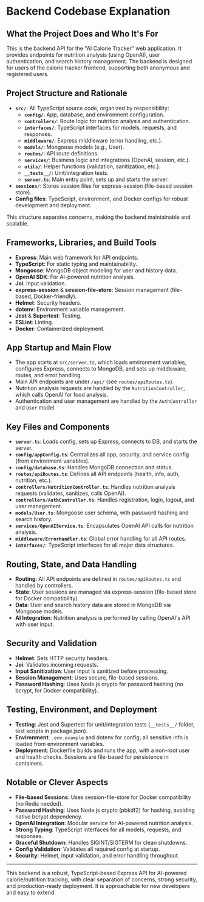 # Backend Codebase Explanation

## What the Project Does and Who It's For
This is the backend API for the "AI Calorie Tracker" web application. It provides endpoints for nutrition analysis (using OpenAI), user authentication, and search history management. The backend is designed for users of the calorie tracker frontend, supporting both anonymous and registered users.

## Project Structure and Rationale
- **`src/`**: All TypeScript source code, organized by responsibility:
  - **`config/`**: App, database, and environment configuration.
  - **`controllers/`**: Route logic for nutrition analysis and authentication.
  - **`interfaces/`**: TypeScript interfaces for models, requests, and responses.
  - **`middleware/`**: Express middleware (error handling, etc.).
  - **`models/`**: Mongoose models (e.g., User).
  - **`routes/`**: API route definitions.
  - **`services/`**: Business logic and integrations (OpenAI, session, etc.).
  - **`utils/`**: Helper functions (validation, sanitization, etc.).
  - **`__tests__/`**: Unit/integration tests.
  - **`server.ts`**: Main entry point, sets up and starts the server.
- **`sessions/`**: Stores session files for express-session (file-based session store).
- **Config files**: TypeScript, environment, and Docker configs for robust development and deployment.

This structure separates concerns, making the backend maintainable and scalable.

## Frameworks, Libraries, and Build Tools
- **Express**: Main web framework for API endpoints.
- **TypeScript**: For static typing and maintainability.
- **Mongoose**: MongoDB object modeling for user and history data.
- **OpenAI SDK**: For AI-powered nutrition analysis.
- **Joi**: Input validation.
- **express-session** & **session-file-store**: Session management (file-based, Docker-friendly).
- **Helmet**: Security headers.
- **dotenv**: Environment variable management.
- **Jest** & **Supertest**: Testing.
- **ESLint**: Linting.
- **Docker**: Containerized deployment.

## App Startup and Main Flow
- The app starts at `src/server.ts`, which loads environment variables, configures Express, connects to MongoDB, and sets up middleware, routes, and error handling.
- Main API endpoints are under `/api/` (see `routes/apiRoutes.ts`).
- Nutrition analysis requests are handled by the `NutritionController`, which calls OpenAI for food analysis.
- Authentication and user management are handled by the `AuthController` and `User` model.

## Key Files and Components
- **`server.ts`**: Loads config, sets up Express, connects to DB, and starts the server.
- **`config/appConfig.ts`**: Centralizes all app, security, and service config (from environment variables).
- **`config/database.ts`**: Handles MongoDB connection and status.
- **`routes/apiRoutes.ts`**: Defines all API endpoints (health, info, auth, nutrition, etc.).
- **`controllers/NutritionController.ts`**: Handles nutrition analysis requests (validates, sanitizes, calls OpenAI).
- **`controllers/AuthController.ts`**: Handles registration, login, logout, and user management.
- **`models/User.ts`**: Mongoose user schema, with password hashing and search history.
- **`services/OpenAIService.ts`**: Encapsulates OpenAI API calls for nutrition analysis.
- **`middleware/ErrorHandler.ts`**: Global error handling for all API routes.
- **`interfaces/`**: TypeScript interfaces for all major data structures.

## Routing, State, and Data Handling
- **Routing**: All API endpoints are defined in `routes/apiRoutes.ts` and handled by controllers.
- **State**: User sessions are managed via express-session (file-based store for Docker compatibility).
- **Data**: User and search history data are stored in MongoDB via Mongoose models.
- **AI Integration**: Nutrition analysis is performed by calling OpenAI's API with user input.

## Security and Validation
- **Helmet**: Sets HTTP security headers.
- **Joi**: Validates incoming requests.
- **Input Sanitization**: User input is sanitized before processing.
- **Session Management**: Uses secure, file-based sessions.
- **Password Hashing**: Uses Node.js crypto for password hashing (no bcrypt, for Docker compatibility).

## Testing, Environment, and Deployment
- **Testing**: Jest and Supertest for unit/integration tests (`__tests__/` folder, test scripts in package.json).
- **Environment**: `.env.example` and dotenv for config; all sensitive info is loaded from environment variables.
- **Deployment**: Dockerfile builds and runs the app, with a non-root user and health checks. Sessions are file-based for persistence in containers.

## Notable or Clever Aspects
- **File-based Sessions**: Uses session-file-store for Docker compatibility (no Redis needed).
- **Password Hashing**: Uses Node.js crypto (pbkdf2) for hashing, avoiding native bcrypt dependency.
- **OpenAI Integration**: Modular service for AI-powered nutrition analysis.
- **Strong Typing**: TypeScript interfaces for all models, requests, and responses.
- **Graceful Shutdown**: Handles SIGINT/SIGTERM for clean shutdowns.
- **Config Validation**: Validates all required config at startup.
- **Security**: Helmet, input validation, and error handling throughout.

---

This backend is a robust, TypeScript-based Express API for AI-powered calorie/nutrition tracking, with clear separation of concerns, strong security, and production-ready deployment. It is approachable for new developers and easy to extend.
